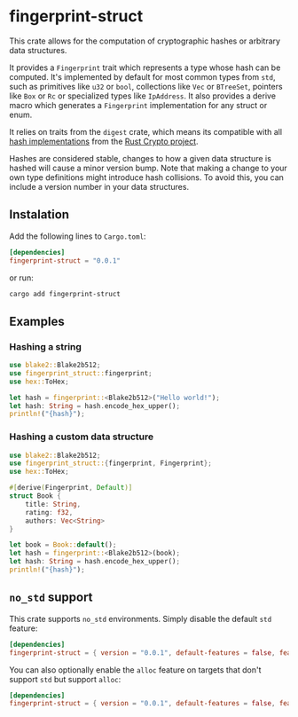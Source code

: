 # fingerprint-struct

This crate allows for the computation of cryptographic hashes or arbitrary data structures.

It provides a `Fingerprint` trait which represents a type whose hash can be computed. It's implemented by default for most common types from `std`, such as primitives like `u32` or `bool`, collections like `Vec` or `BTreeSet`, pointers like `Box` or `Rc` or specialized types like `IpAddress`. It also provides a derive macro which generates a `Fingerprint` implementation for any struct or enum.

It relies on traits from the `digest` crate, which means its compatible with all [hash implementations](https://github.com/RustCrypto/hashes) from the [Rust Crypto project](https://github.com/RustCrypto/).

Hashes are considered stable, changes to how a given data structure is hashed will cause a minor version bump. Note that making a change to your own type definitions might introduce hash collisions. To avoid this, you can include a version number in your data structures.

## Instalation

Add the following lines to `Cargo.toml`:

```toml
[dependencies]
fingerprint-struct = "0.0.1"
```

or run:

```sh
cargo add fingerprint-struct
```

## Examples

### Hashing a string

```rust
use blake2::Blake2b512;
use fingerprint_struct::fingerprint;
use hex::ToHex;

let hash = fingerprint::<Blake2b512>("Hello world!");
let hash: String = hash.encode_hex_upper();
println!("{hash}");
```

### Hashing a custom data structure

```rust
use blake2::Blake2b512;
use fingerprint_struct::{fingerprint, Fingerprint};
use hex::ToHex;

#[derive(Fingerprint, Default)]
struct Book {
    title: String,
    rating: f32,
    authors: Vec<String>
}

let book = Book::default();
let hash = fingerprint::<Blake2b512>(book);
let hash: String = hash.encode_hex_upper();
println!("{hash}");
```

## `no_std` support

This crate supports `no_std` environments. Simply disable the default `std` feature:

```toml
[dependencies]
fingerprint-struct = { version = "0.0.1", default-features = false, features = ["derive"] }
```

You can also optionally enable the `alloc` feature on targets that don't support `std` but support `alloc`:

```toml
[dependencies]
fingerprint-struct = { version = "0.0.1", default-features = false, features = ["alloc", "derive"] }
```
